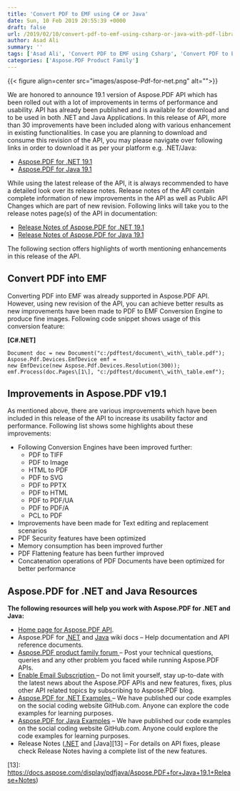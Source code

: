 ```yaml
---
title: 'Convert PDF to EMF using C# or Java'
date: Sun, 10 Feb 2019 20:55:39 +0000
draft: false
url: /2019/02/10/convert-pdf-to-emf-using-csharp-or-java-with-pdf-library/
author: Asad Ali
summary: ''
tags: ['Asad Ali', 'Convert PDF to EMF using Csharp', 'Convert PDF to EMF using Java']
categories: ['Aspose.PDF Product Family']
---
```




{{< figure align=center src="images/aspose-Pdf-for-net.png" alt="">}}


We are honored to announce 19.1 version of Aspose.PDF API which has been rolled out with a lot of improvements in terms of performance and usability. API has already been published and is available for download and to be used in both .NET and Java Applications. In this release of API, more than 30 improvements have been included along with various enhancement in existing functionalities. In case you are planning to download and consume this revision of the API, you may please navigate over following links in order to download it as per your platform e.g. .NET/Java:

*   [Aspose.PDF for .NET 19.1][1]
*   [Aspose.PDF for Java 19.1][2]

While using the latest release of the API, it is always recommended to have a detailed look over its release notes. Release notes of the API contain complete information of new improvements in the API as well as Public API Changes which are part of new revision. Following links will take you to the release notes page(s) of the API in documentation:

*   [Release Notes of Aspose.PDF for .NET 19.1][3]
*   [Release Notes of Aspose.PDF for Java 19.1][4]

The following section offers highlights of worth mentioning enhancements in this release of the API.

## Convert PDF into EMF

Converting PDF into EMF was already supported in Aspose.PDF API. However, using new revision of the API, you can achieve better results as new improvements have been made to PDF to EMF Conversion Engine to produce fine images. Following code snippet shows usage of this conversion feature:

**\[C#.NET\]**

```
Document doc = new Document("c:/pdftest/document\_with\_table.pdf");  
Aspose.Pdf.Devices.EmfDevice emf =   
new EmfDevice(new Aspose.Pdf.Devices.Resolution(300));  
emf.Process(doc.Pages\[1\], "c:/pdftest/document\_with\_table.emf");
```

## Improvements in Aspose.PDF v19.1

As mentioned above, there are various improvements which have been included in this release of the API to increase its usability factor and performance. Following list shows some highlights about these improvements:

*   Following Conversion Engines have been improved further:
    *   PDF to TIFF
    *   PDF to Image
    *   HTML to PDF
    *   PDF to SVG
    *   PDF to PPTX
    *   PDF to HTML
    *   PDF to PDF/UA
    *   PDF to PDF/A
    *   PCL to PDF
*   Improvements have been made for Text editing and replacement scenarios
*   PDF Security features have been optimized
*   Memory consumption has been improved further
*   PDF Flattening feature has been further improved
*   Concatenation operations of PDF Documents have been optimized for better performance

## Aspose.PDF for .NET and Java Resources

**The following resources will help you work with Aspose.PDF for .NET and Java:**

*   [Home page for Aspose.PDF API][5].
*   Aspose.PDF for [.NET][6] and [Java][7] wiki docs – Help documentation and API reference documents.
*   [Aspose.PDF product family forum ][8]– Post your technical questions, queries and any other problem you faced while running Aspose.PDF APIs.
*   [Enable Email Subscription ][9]– Do not limit yourself, stay up-to-date with the latest news about the Aspose.PDF APIs and new features, fixes, plus other API related topics by subscribing to Aspose.PDF blog.
*   [Aspose.PDF for .NET Examples ][10]– We have published our code examples on the social coding website GitHub.com. Anyone can explore the code examples for learning purposes.
*   [Aspose.PDF for Java Examples][11] – We have published our code examples on the social coding website GitHub.com. Anyone could explore the code examples for learning purposes.
*   Release Notes ([.NET][12] and [Java][13] – For details on API fixes, please check Release Notes having a complete list of the new features.




[1]: https://www.nuget.org/packages/Aspose.Pdf/19.1.0
[2]: https://repository.aspose.com/repo/com/aspose/aspose-pdf/19.1/
[3]: https://docs.aspose.com/display/pdfnet/Aspose.PDF+for+.NET+19.1+Release+Notes
[4]: https://docs.aspose.com/display/pdfjava/Aspose.PDF+for+Java+19.1+Release+Notes
[5]: http://products.aspose.com/pdf
[6]: https://docs.aspose.com/display/pdfnet/Home
[7]: https://docs.aspose.com/display/pdfjava/Home
[8]: https://forum.aspose.com/c/pdf
[9]: https://blog.aspose.com/category/aspose-products/aspose-pdf-product-family/
[10]: https://github.com/aspose-pdf/Aspose.Pdf-for-.NET
[11]: https://github.com/aspose-pdf/Aspose.Pdf-for-java
[12]: https://docs.aspose.com/display/pdfnet/Aspose.Pdf+for+.NET+19.1+Release+Notes
[13]: https://docs.aspose.com/display/pdfjava/Aspose.PDF+for+Java+19.1+Release+Notes)




